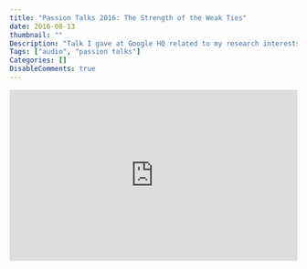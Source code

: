 ```yaml
---
title: "Passion Talks 2016: The Strength of the Weak Ties"
date: 2016-08-13
thumbnail: ""
Description: "Talk I gave at Google HQ related to my research interests."
Tags: ["audio", "passion talks"]
Categories: []
DisableComments: true
---
```


<iframe 
        width="100%" 
        height="300" 
        scrolling="no" 
        frameborder="no" 
        allow="autoplay" 
        src="https://w.soundcloud.com/player/?url=https%3A//api.soundcloud.com/tracks/279022086&color=%23ff5500&auto_play=false&hide_related=false&show_comments=true&show_user=true&show_reposts=false&show_teaser=true&visual=true"
></iframe>
